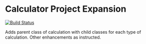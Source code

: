 # Calculator Project Expansion
[![Build Status](https://app.travis-ci.com/Laughing-Bulls/Calculator.svg?branch=development)](https://app.travis-ci.com/Laughing-Bulls/Calculator)

Adds parent class of calculation with child classes for each type of calculation. Other enhancements as instructed.
